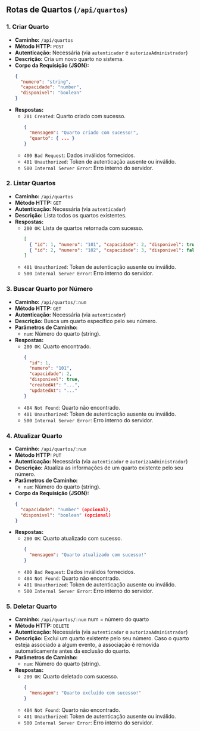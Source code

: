 ## Rotas de Quartos (`/api/quartos`)

### 1. Criar Quarto
- **Caminho:** `/api/quartos`
- **Método HTTP:** `POST`
- **Autenticação:** Necessária (via `autenticador` e `autorizaAdministrador`)
- **Descrição:** Cria um novo quarto no sistema.
- **Corpo da Requisição (JSON):**
  ```json
  {
    "numero": "string",
    "capacidade": "number",
    "disponivel": "boolean"
  }
  ```
- **Respostas:**
  - `201 Created`: Quarto criado com sucesso.
    ```json
    {
      "mensagem": "Quarto criado com sucesso!",
      "quarto": { ... }
    }
    ```
  - `400 Bad Request`: Dados inválidos fornecidos.
  - `401 Unauthorized`: Token de autenticação ausente ou inválido.
  - `500 Internal Server Error`: Erro interno do servidor.

### 2. Listar Quartos
- **Caminho:** `/api/quartos`
- **Método HTTP:** `GET`
- **Autenticação:** Necessária (via `autenticador`)
- **Descrição:** Lista todos os quartos existentes.
- **Respostas:**
  - `200 OK`: Lista de quartos retornada com sucesso.
    ```json
    [
      { "id": 1, "numero": "101", "capacidade": 2, "disponivel": true, "createdAt": "...", "updatedAt": "..." },
      { "id": 2, "numero": "102", "capacidade": 3, "disponivel": false, "createdAt": "...", "updatedAt": "..." }
    ]
    ```
  - `401 Unauthorized`: Token de autenticação ausente ou inválido.
  - `500 Internal Server Error`: Erro interno do servidor.

### 3. Buscar Quarto por Número
- **Caminho:** `/api/quartos/:num`
- **Método HTTP:** `GET`
- **Autenticação:** Necessária (via `autenticador`)
- **Descrição:** Busca um quarto específico pelo seu número.
- **Parâmetros de Caminho:**
  - `num`: Número do quarto (string).
- **Respostas:**
  - `200 OK`: Quarto encontrado.
    ```json
    {
      "id": 1,
      "numero": "101",
      "capacidade": 2,
      "disponivel": true,
      "createdAt": "...",
      "updatedAt": "..."
    }
    ```
  - `404 Not Found`: Quarto não encontrado.
  - `401 Unauthorized`: Token de autenticação ausente ou inválido.
  - `500 Internal Server Error`: Erro interno do servidor.

### 4. Atualizar Quarto
- **Caminho:** `/api/quartos/:num`
- **Método HTTP:** `PUT`
- **Autenticação:** Necessária (via `autenticador` e `autorizaAdministrador`)
- **Descrição:** Atualiza as informações de um quarto existente pelo seu número.
- **Parâmetros de Caminho:**
  - `num`: Número do quarto (string).
- **Corpo da Requisição (JSON):**
  ```json
  {
    "capacidade": "number" (opcional),
    "disponivel": "boolean" (opcional)
  }
  ```
- **Respostas:**
  - `200 OK`: Quarto atualizado com sucesso.
    ```json
    {
      "mensagem": "Quarto atualizado com sucesso!"
    }
    ```
  - `400 Bad Request`: Dados inválidos fornecidos.
  - `404 Not Found`: Quarto não encontrado.
  - `401 Unauthorized`: Token de autenticação ausente ou inválido.
  - `500 Internal Server Error`: Erro interno do servidor.

### 5. Deletar Quarto
- **Caminho:** `/api/quartos/:num` num = número do quarto
- **Método HTTP:** `DELETE`
- **Autenticação:** Necessária (via `autenticador` e `autorizaAdministrador`)
- **Descrição:** Exclui um quarto existente pelo seu número. Caso o quarto esteja associado a algum evento, a associação é removida automaticamente antes da exclusão do quarto.
- **Parâmetros de Caminho:**
  - `num`: Número do quarto (string).
- **Respostas:**
  - `200 OK`: Quarto deletado com sucesso.
    ```json
    {
      "mensagem": "Quarto excluído com sucesso!"
    }
    ```
  - `404 Not Found`: Quarto não encontrado.
  - `401 Unauthorized`: Token de autenticação ausente ou inválido.
  - `500 Internal Server Error`: Erro interno do servidor.
